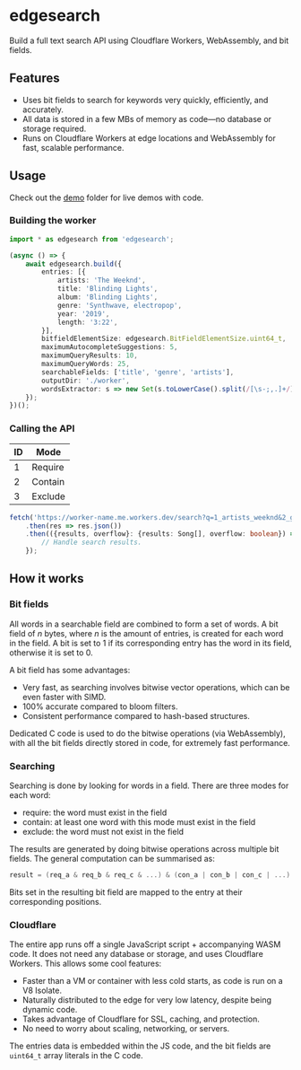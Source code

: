 # edgesearch

Build a full text search API using Cloudflare Workers, WebAssembly, and bit fields.

## Features

- Uses bit fields to search for keywords very quickly, efficiently, and accurately.
- All data is stored in a few MBs of memory as code&mdash;no database or storage required.
- Runs on Cloudflare Workers at edge locations and WebAssembly for fast, scalable performance.

## Usage

Check out the [demo](./demo) folder for live demos with code.

### Building the worker

```typescript
import * as edgesearch from 'edgesearch';

(async () => {
    await edgesearch.build({
        entries: [{
            artists: 'The Weeknd',
            title: 'Blinding Lights',
            album: 'Blinding Lights',
            genre: 'Synthwave, electropop',
            year: '2019',
            length: '3:22',
        }],
        bitfieldElementSize: edgesearch.BitFieldElementSize.uint64_t,
        maximumAutocompleteSuggestions: 5,
        maximumQueryResults: 10,
        maximumQueryWords: 25,
        searchableFields: ['title', 'genre', 'artists'],
        outputDir: './worker',
        wordsExtractor: s => new Set(s.toLowerCase().split(/[\s-;,.]+/)),
    });
})();
```

### Calling the API

|ID|Mode|
|---|---|
|1|Require|
|2|Contain|
|3|Exclude|

```typescript
fetch('https://worker-name.me.workers.dev/search?q=1_artists_weeknd&2_genre_synthwave&2_genre_electropop')
    .then(res => res.json())
    .then(({results, overflow}: {results: Song[], overflow: boolean}) => {
        // Handle search results.
    });
```

## How it works

### Bit fields

All words in a searchable field are combined to form a set of words.
A bit field of *n* bytes, where *n* is the amount of entries, is created for each word in the field.
A bit is set to 1 if its corresponding entry has the word in its field, otherwise it is set to 0.

A bit field has some advantages:

- Very fast, as searching involves bitwise vector operations, which can be even faster with SIMD.
- 100% accurate compared to bloom filters.
- Consistent performance compared to hash-based structures.

Dedicated C code is used to do the bitwise operations (via WebAssembly),
with all the bit fields directly stored in code,
for extremely fast performance.

### Searching

Searching is done by looking for words in a field.
There are three modes for each word:

- require: the word must exist in the field
- contain: at least one word with this mode must exist in the field
- exclude: the word must not exist in the field

The results are generated by doing bitwise operations across multiple bit fields.
The general computation can be summarised as:

```c
result = (req_a & req_b & req_c & ...) & (con_a | con_b | con_c | ...) & ~(exc_a | exc_b | exc_c | ...)
```

Bits set in the resulting bit field are mapped to the entry at their corresponding positions.

### Cloudflare

The entire app runs off a single JavaScript script + accompanying WASM code. It does not need any database or storage, and uses Cloudflare Workers. This allows some cool features:

- Faster than a VM or container with less cold starts, as code is run on a V8 Isolate.
- Naturally distributed to the edge for very low latency, despite being dynamic code.
- Takes advantage of Cloudflare for SSL, caching, and protection.
- No need to worry about scaling, networking, or servers.

The entries data is embedded within the JS code, and the bit fields are `uint64_t` array literals in the C code.

